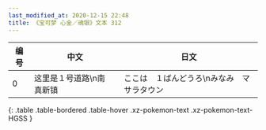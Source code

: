 ```yaml
---
last_modified_at: 2020-12-15 22:48
title: 《宝可梦 心金／魂银》文本 312
---
```

| 编号 | 中文 | 日文 |
| ---- | ---- | ---- |
| 0 | 这里是１号道路\n南　真新镇 | ここは　１ばんどうろ\nみなみ　マサラタウン |
{: .table .table-bordered .table-hover .xz-pokemon-text .xz-pokemon-text-HGSS }